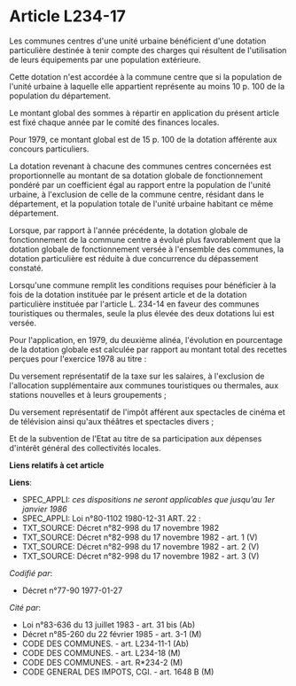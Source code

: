 # Article L234-17

Les communes centres d'une unité urbaine bénéficient d'une dotation particulière destinée à tenir compte des charges qui
résultent de l'utilisation de leurs équipements par une population extérieure.

Cette dotation n'est accordée à la commune centre que si la population de l'unité urbaine à laquelle elle appartient
représente au moins 10 p. 100 de la population du département.

Le montant global des sommes à répartir en application du présent article est fixé chaque année par le comité des finances
locales.

Pour 1979, ce montant global est de 15 p. 100 de la dotation afférente aux concours particuliers.

La dotation revenant à chacune des communes centres concernées est proportionnelle au montant de sa dotation globale de
fonctionnement pondéré par un coefficient égal au rapport entre la population de l'unité urbaine, à l'exclusion de celle de
la commune centre, résidant dans le département, et la population totale de l'unité urbaine habitant ce même département.

Lorsque, par rapport à l'année précédente, la dotation globale de fonctionnement de la commune centre a évolué plus
favorablement que la dotation globale de fonctionnement versée à l'ensemble des communes, la dotation particulière est
réduite à due concurrence du dépassement constaté.

Lorsqu'une commune remplit les conditions requises pour bénéficier à la fois de la dotation instituée par le présent article
et de la dotation particulière instituée par l'article L. 234-14 en faveur des communes touristiques ou thermales, seule la
plus élevée des deux dotations lui est versée.

Pour l'application, en 1979, du deuxième alinéa, l'évolution en pourcentage de la dotation globale est calculée par rapport
au montant total des recettes perçues pour l'exercice 1978 au titre :

Du versement représentatif de la taxe sur les salaires, à l'exclusion de l'allocation supplémentaire aux communes
touristiques ou thermales, aux stations nouvelles et à leurs groupements ;

Du versement représentatif de l'impôt afférent aux spectacles de cinéma et de télévision ainsi qu'aux théâtres et spectacles
divers ;

Et de la subvention de l'Etat au titre de sa participation aux dépenses d'intérêt général des collectivités locales.

**Liens relatifs à cet article**

**Liens**:

  - SPEC_APPLI: *ces dispositions ne seront applicables que jusqu'au 1er janvier 1986*
  - SPEC_APPLI: Loi n°80-1102 1980-12-31 ART. 22 :
  - TXT_SOURCE: Décret n°82-998 du 17 novembre 1982
  - TXT_SOURCE: Décret n°82-998 du 17 novembre 1982 - art. 1 (V)
  - TXT_SOURCE: Décret n°82-998 du 17 novembre 1982 - art. 2 (V)
  - TXT_SOURCE: Décret n°82-998 du 17 novembre 1982 - art. 3 (V)

_Codifié par_:

  - Décret n°77-90 1977-01-27

_Cité par_:

  - Loi n°83-636 du 13 juillet 1983 - art. 31 bis (Ab)
  - Décret n°85-260 du 22 février 1985 - art. 3-1 (M)
  - CODE DES COMMUNES. - art. L234-11-1 (Ab)
  - CODE DES COMMUNES. - art. L234-18 (M)
  - CODE DES COMMUNES. - art. R*234-2 (M)
  - CODE GENERAL DES IMPOTS, CGI. - art. 1648 B (M)
